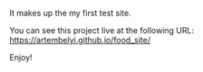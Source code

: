 It makes up the my first test site.

You can see this project live at the following URL:
https://artembelyi.github.io/food_site/



Enjoy!